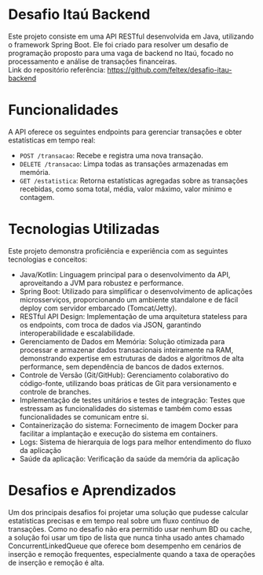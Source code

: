 # Desafio Itaú Backend
Este projeto consiste em uma API RESTful desenvolvida em Java, utilizando o framework Spring Boot. Ele foi criado para resolver um desafio de programação proposto para uma vaga de backend no Itaú, focado no processamento e análise de transações financeiras.
<br>Link do repositório referência: https://github.com/feltex/desafio-itau-backend

# Funcionalidades
A API oferece os seguintes endpoints para gerenciar transações e obter estatísticas em tempo real:

* `POST /transacao`: Recebe e registra uma nova transação.
* `DELETE /transacao`: Limpa todas as transações armazenadas em memória.
* `GET /estatistica`: Retorna estatísticas agregadas sobre as transações recebidas, como soma total, média, valor máximo, valor mínimo e contagem.

# Tecnologias Utilizadas
Este projeto demonstra proficiência e experiência com as seguintes tecnologias e conceitos:

* Java/Kotlin: Linguagem principal para o desenvolvimento da API, aproveitando a JVM para robustez e performance.
* Spring Boot: Utilizado para simplificar o desenvolvimento de aplicações microsserviços, proporcionando um ambiente standalone e de fácil deploy com servidor embarcado (Tomcat/Jetty).
* RESTful API Design: Implementação de uma arquitetura stateless para os endpoints, com troca de dados via JSON, garantindo interoperabilidade e escalabilidade.
* Gerenciamento de Dados em Memória: Solução otimizada para processar e armazenar dados transacionais inteiramente na RAM, demonstrando expertise em estruturas de dados e algoritmos de alta performance, sem dependência de bancos de dados externos.
* Controle de Versão (Git/GitHub): Gerenciamento colaborativo do código-fonte, utilizando boas práticas de Git para versionamento e controle de branches.
* Implementação de testes unitários e testes de integração: Testes que estressam as funcionalidades do sistemas e também como essas funcionalidades se comunicam entre si.
* Containerização do sistema: Fornecimento de imagem Docker para facilitar a implantação e execução do sistema em containers.
* Logs: Sistema de hierarquia de logs para melhor entendimento do fluxo da aplicação
* Saúde da aplicação: Verificação da saúde da memória da aplicação

# Desafios e Aprendizados
Um dos principais desafios foi projetar uma solução que pudesse calcular estatísticas precisas e em tempo real sobre um fluxo contínuo de transações. Como no desafio não era permitido usar nenhum BD ou cache, a solução foi usar um tipo de lista que nunca tinha usado antes chamado ConcurrentLinkedQueue
que oferece bom desempenho em cenários de inserção e remoção frequentes, especialmente quando a taxa de operações de inserção e remoção é alta.
